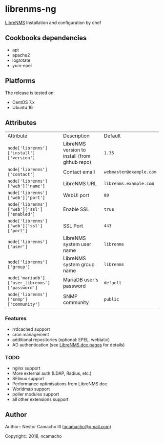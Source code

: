 # librenms-ng


[LibreNMS](http://www.librenms.org/)
Installation and configuration by chef

## Cookbooks dependencies
* apt
* apache2
* logrotate
* yum-epel

## Platforms
The release is tested on:
* CentOS 7.x
* Ubuntu 16

## Attributes
<table>
  <tr>
    <td>Attribute</td>
    <td>Description</td>
    <td>Default</td>
  </tr>
  <tr>
    <td><code>node['librenms']['install']['version']</code></td>
    <td>LibreNMS version to install (from github repo)</td>
    <td><code>1.35</code></td>
  </tr>
  <tr>
    <td><code>node['librenms']['contact']</code></td>
    <td>Contact email</td>
    <td><code>webmaster@example.com</code></td>
  </tr>
  <tr>
    <td><code>node['librenms']['web']['name']</code></td>
    <td>LibreNMS URL</td>
    <td><code>librenms.example.com</code></td>
  </tr>
  <tr>
    <td><code>node['librenms']['web']['port']</code></td>
    <td>WebUI port</td>
    <td><code>80</code></td>
  </tr>
  <tr>
    <td><code>node['librenms']['web']['ssl']['enabled']</code></td>
    <td>Enable SSL</td>
    <td><code>true</code></td>
  </tr>
  <tr>
    <td><code>node['librenms']['web']['ssl']['port']</code></td>
    <td>SSL Port</td>
    <td><code>443</code></td>
  </tr>
  <tr>
    <td><code>node['librenms']['user']</code></td>
    <td>LibreNMS system user name</td>
    <td><code>librenms</code></td>
  </tr>
  <tr>
    <td><code>node['librenms']['group']</code></td>
    <td>LibreNMS system group name</td>
    <td><code>librenms</code></td>
  </tr>
  <tr>
    <td><code>node['mariadb']['user_librenms']['password']</code></td>
    <td>MariaDB user's password</td>
    <td><code>default</code></td>
  </tr>
  <tr>
    <td><code>node['librenms']['snmp']['community']</code></td>
    <td>SNMP community</td>
    <td><code>public</code></td>
  </tr>
</table>

### Features
- rrdcached support
- cron management
- additional repositories (optional: EPEL, webtatic)
- AD authentication (see [LibreNMS doc pages](https://docs.librenms.org/#Extensions/Authentication/#active-directory-authentication) for details)


### TODO
- nginx support
- More external auth (LDAP, Radius, etc.)
- SElinux support
- Performance optimisations from LibreNMS doc
- Worldmap support
- poller modules support
- all other extensions support

## Author
Author:: Nestor Camacho III (ncamacho@gmail.com)

Copyright:: 2018, ncamacho
